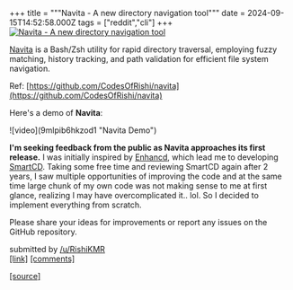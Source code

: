 +++
title = """Navita - A new directory navigation tool"""
date = 2024-09-15T14:52:58.000Z
tags = ["reddit","cli"]
+++
[![Navita - A new directory navigation tool](https://external-preview.redd.it/BVkNtfI-DyVZvhLXLRX3-q603mBpuLgxNnoEf_mYm-c.jpg?width=640&crop=smart&auto=webp&s=148200f303b33bb512313712ae05e2a87ca16439 "Navita - A new directory navigation tool")](https://www.reddit.com/r/commandline/comments/1fhecb9/navita_a_new_directory_navigation_tool/)

[Navita](https://github.com/CodesOfRishi/navita) is a Bash/Zsh utility for rapid directory traversal, employing fuzzy matching, history tracking, and path validation for efficient file system navigation.

Ref: [https://github.com/CodesOfRishi/navita](https://github.com/CodesOfRishi/navita)

Here's a demo of **Navita**:

!\[video\](9mlpib6hkzod1 "Navita Demo")

**I'm seeking feedback from the public as Navita approaches its first release.** I was initially inspired by [Enhancd](https://github.com/babarot/enhancd), which lead me to developing [SmartCD](https://github.com/CodesOfRishi/smartcd). Taking some free time and reviewing SmartCD again after 2 years, I saw multiple opportunities of improving the code and at the same time large chunk of my own code was not making sense to me at first glance, realizing I may have overcomplicated it.. lol. So I decided to implement everything from scratch.

Please share your ideas for improvements or report any issues on the GitHub repository.

submitted by [/u/RishiKMR](https://www.reddit.com/user/RishiKMR)  
[\[link\]](https://www.reddit.com/r/commandline/comments/1fhecb9/navita_a_new_directory_navigation_tool/) [\[comments\]](https://www.reddit.com/r/commandline/comments/1fhecb9/navita_a_new_directory_navigation_tool/)

[[source]](https://www.reddit.com/r/commandline/comments/1fhecb9/navita_a_new_directory_navigation_tool/)
